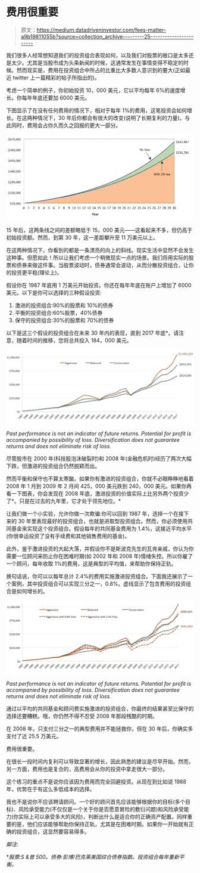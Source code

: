 # 费用很重要

> 原文：<https://medium.datadriveninvestor.com/fees-matter-a9b19811055b?source=collection_archive---------25----------------------->

我们很多人经常想知道我们的投资组合表现如何，以及我们对股票的敞口是太多还是太少。尤其是当股市成为头条新闻的时候，这通常发生在事情变得不稳定的时候。然而现实是，费用在投资组合中所占的比重比大多数人意识到的要大(正如最近 twitter 上一篇精彩的帖子所指出的)。

考虑一个简单的例子，你初始投资 10，000 美元，它以平均每年 6%的速度增长。你每年年底还要加 6000 美元。

下图显示了在没有任何费用的情况下，相对于每年 1%的费用，这笔投资会如何增长。在这两种情况下，30 年后你都会有很大的改变(说明了长期复利的力量)。与此同时，费用会占你久而久之回报的更大一部分。

![](img/8a01d3e753bc115fc7a405606697cb65.png)

15 年后，这两条线之间的差额略低于 15，000 美元——这看起来不多，但仍高于初始投资额。然而，到第 30 年，这一差距攀升至 11 万美元以上。

在这两种情况下，你看到的都是一条漂亮的向上的斜线。现实生活中显然不会发生这种事。但愿如此！所以让我们考虑一个稍微现实一点的场景。我们将用实际的股票和债券来做这件事。当股票波动时，债券通常会波动，从而分散投资组合，让你的投资更平稳(理论上)。

假设你在 1987 年底用 1 万美元开始投资。你还在每年年底在账户上增加了 6000 美元。以下是你可以选择的三种假设投资:

1.  激进的投资组合:90%的股票和 10%的债券
2.  平衡的投资组合:60%股票，40%债券
3.  保守的投资组合:30%的股票和 70%的债券

以下是这三个假设的投资组合在未来 30 年内的表现，直到 2017 年底*。请注意，随着时间的推移，您将总共投入 184，000 美元。

![](img/cc1f91e73784dfde4e9c05e69ea85633.png)

*Past performance is not an indicator of future returns. Potential for profit is accompanied by possibility of loss. Diversification does not guarantee returns and does not eliminate risk of loss.*

尽管股市在 2000 年(科技股泡沫破裂时)和 2008 年(金融危机时)经历了两次大幅下跌，但激进的投资组合仍然脱颖而出。

然而平衡和保守也不算太寒酸。如果你有激进的投资组合，你就不必眼睁睁地看着 2008 年 1 月到 2009 年 2 月间 425，000 美元跌到 240，000 美元。如果你再看一下图表，你会发现在 2008 年底，激进投资的价值实际上比另外两个投资少了*。只是在过去的九年里，它才处于领先地位。*

让我们做一个小实验，允许你做一次欺骗:你可以回到 1987 年，选择一个在接下来的 30 年里表现最好的投资组合，也就是进取型投资组合。然而，你必须使用共同基金来实现这个投资组合。假设每年的共同基金费用为 1.4%，这接近平均水平(你很幸运投资了没有手续费和其他销售费用的基金)。

此外，鉴于激进投资的大起大落，并假设你不是斯波克先生的瓦肯亲戚，你认为你需要一位顾问来防止你在困难时期(如 2002 年和 2008 年)情绪失控。所以你雇了一个顾问，每年收取 1%的费用，这是典型的平均值，来帮助你保持正轨。

换句话说，你可以以每年总计 2.4%的费用实施激进投资组合。下面我还展示了一个案例，其中投资组合可以实现三分之一，0.8%。虚线显示了包含费用的投资组合是如何增长的。

![](img/82ef0442a8aa5d4373eacff2be3bc370.png)

*Past performance is not an indicator of future returns. Potential for profit is accompanied by possibility of loss. Diversification does not guarantee returns and does not eliminate risk of loss.*

通过以平均的共同基金和顾问费实施激进的投资组合，你最终的结果甚至比保守的选择还要糟糕。哦，你仍然不得不忍受 2008 年那段残酷的时期。

在 2008 年，只支付三分之一的典型费用并不能拯救你，但在 30 年后，你确实多支付了近 25.5 万美元。

费用很重要。

在很长一段时间内复利可以导致显著的增长，因此熟悉的建议是尽早开始。然而，另一方面，费用也是复合的，高费用会从你的投资中拿走很大一部分。

这个练习的重点不是说你应该因为费用而完全回避投资。从现在到比如说 1988 年，优势在于有这么多低成本的选择。

我也不是说你不应该聘请顾问。一个好的顾问首先应该能够根据你的目标(多个目标)、风险承受能力(不仅仅是一个关于你是否愿意冒险的敷衍问题)和风险承受能力(你实际上可以承受多大的风险)，判断出什么是适合你的正确资产配置。同样重要的是，他们应该能够帮助你保持正轨，尤其是在困难时期。如果你一开始就有正确的投资组合，这显然要容易得多。

*脚注:*

**股票:S &普 500。债券:彭博/巴克莱美国综合债券指数。投资组合每年重新平衡。*